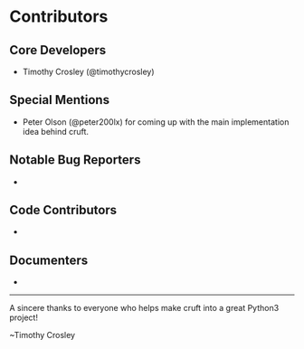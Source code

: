 Contributors
===================

## Core Developers
- Timothy Crosley (@timothycrosley)

## Special Mentions
- Peter Olson (@peter200lx) for coming up with the main implementation idea behind cruft.

## Notable Bug Reporters
-

## Code Contributors
-

## Documenters
-


--------------------------------------------

A sincere thanks to everyone who helps make cruft into a great Python3 project!

~Timothy Crosley
